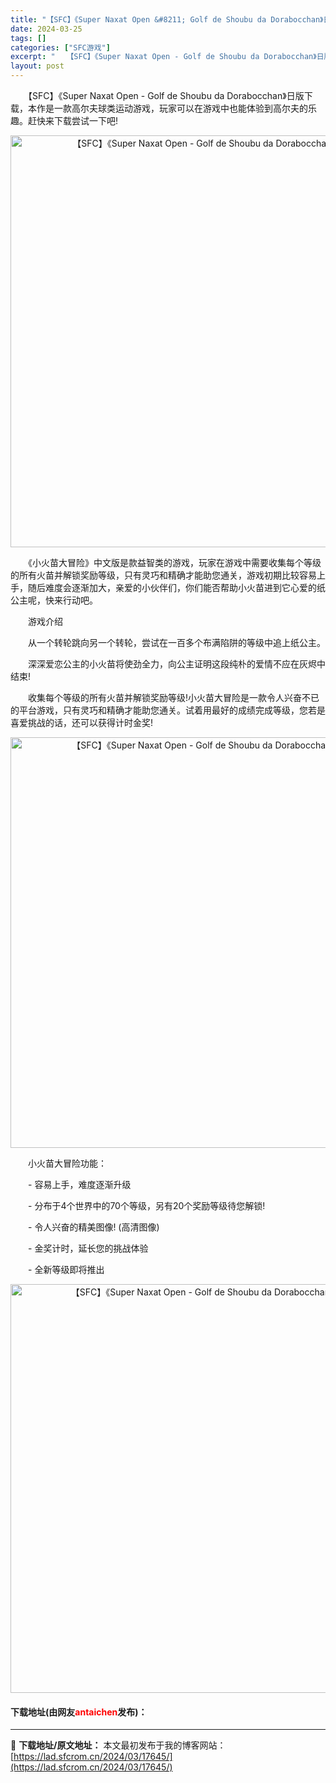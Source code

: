 ```yaml
---
title: "【SFC】《Super Naxat Open &#8211; Golf de Shoubu da Dorabocchan》日版下载"
date: 2024-03-25
tags: []
categories: ["SFC游戏"]
excerpt: "　　【SFC】《Super Naxat Open - Golf de Shoubu da Dorabocchan》日版下载，本作是一款高尔夫球类运动游戏，玩家可以在游戏中也能体验到高尔夫的乐趣。赶快来下载尝试一下吧! 　　《小火苗大冒险》中文版是款益智类的游戏，玩家在游戏中需要收集每个等级的所有火苗&hellip;"
layout: post
---
```


 <p>　　【SFC】《Super Naxat Open - Golf de Shoubu da Dorabocchan》日版下载，本作是一款高尔夫球类运动游戏，玩家可以在游戏中也能体验到高尔夫的乐趣。赶快来下载尝试一下吧!</p> <p align="center"><img align="" border="0" src="https://lad.sfcrom.cn/wp-content/uploads/2024/03/20240325_6600d26019f75.png" width="659" alt="【SFC】《Super Naxat Open - Golf de Shoubu da Dorabocchan》日版下载" /></p> <p>　　《小火苗大冒险》中文版是款益智类的游戏，玩家在游戏中需要收集每个等级的所有火苗并解锁奖励等级，只有灵巧和精确才能助您通关，游戏初期比较容易上手，随后难度会逐渐加大，亲爱的小伙伴们，你们能否帮助小火苗进到它心爱的纸公主呢，快来行动吧。</p> <p>　　游戏介绍</p> <p>　　从一个转轮跳向另一个转轮，尝试在一百多个布满陷阱的等级中追上纸公主。</p> <p>　　深深爱恋公主的小火苗将使劲全力，向公主证明这段纯朴的爱情不应在灰烬中结束!</p> <p>　　收集每个等级的所有火苗并解锁奖励等级!小火苗大冒险是一款令人兴奋不已的平台游戏，只有灵巧和精确才能助您通关。试着用最好的成绩完成等级，您若是喜爱挑战的话，还可以获得计时金奖!</p> <p align="center"><img align="" border="0" src="https://lad.sfcrom.cn/wp-content/uploads/2024/03/20240325_6600d2614398b.png" width="657" alt="【SFC】《Super Naxat Open - Golf de Shoubu da Dorabocchan》日版下载" /></p> <p>　　小火苗大冒险功能：</p> <p>　　- 容易上手，难度逐渐升级</p> <p>　　- 分布于4个世界中的70个等级，另有20个奖励等级待您解锁!</p> <p>　　- 令人兴奋的精美图像! (高清图像)</p> <p>　　- 金奖计时，延长您的挑战体验</p> <p>　　- 全新等级即将推出</p> <p align="center"><img align="" border="0" src="https://lad.sfcrom.cn/wp-content/uploads/2024/03/20240325_6600d26269e12.png" width="654" alt="【SFC】《Super Naxat Open - Golf de Shoubu da Dorabocchan》日版下载" /></p> <p><h4>下载地址(由网友<font color="red">antaichen</font>发布)：</h4></p> 

---
📖 **下载地址/原文地址：** 本文最初发布于我的博客网站：[https://lad.sfcrom.cn/2024/03/17645/](https://lad.sfcrom.cn/2024/03/17645/)
